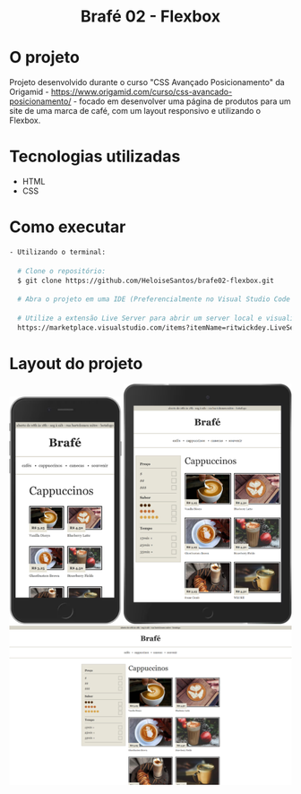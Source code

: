 <h1 align="center">Brafé 02 - Flexbox</h1>

# O projeto
Projeto desenvolvido durante o curso "CSS Avançado Posicionamento" da Origamid - https://www.origamid.com/curso/css-avancado-posicionamento/ -
focado em desenvolver uma página de produtos para um site de uma marca de café, com um layout responsivo e utilizando o Flexbox.

# Tecnologias utilizadas
- HTML
- CSS

# Como executar
```bash
- Utilizando o terminal:

  # Clone o repositório: 
  $ git clone https://github.com/HeloiseSantos/brafe02-flexbox.git

  # Abra o projeto em uma IDE (Preferencialmente no Visual Studio Code para utilizar a extensão abaixo)
  
  # Utilize a extensão Live Server para abrir um server local e visualizar a tela do projeto
  https://marketplace.visualstudio.com/items?itemName=ritwickdey.LiveServer
```

# Layout do projeto
<div align="center">
    <img src="readme/brafe02-flexbox-smartphone.png" alt="Site brafé smartphone" width="200px"/>
    <img src="readme/brafe02-flexbox-tablet.png" alt="Site brafé tablet" width="300px"/>
    <img src="readme/brafe02-flexbox-desktop.png" alt="Site brafé desktop" width="800px"/>
</div>
